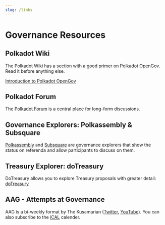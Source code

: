 ```yaml
---
slug: /links
---
```

# Governance Resources

## Polkadot Wiki
The Polkadot Wiki has a section with a good primer on Polkadot OpenGov. Read it before anything else.

[Introduction to Polkadot OpenGov](https://wiki.polkadot.network/docs/learn-polkadot-opengov)

## Polkadot Forum
The [Polkadot Forum](https://forum.polkadot.network/) is a central place for long-form discussions.

## Governance Explorers: Polkassembly & Subsquare
[Polkassembly](https://polkassembly.io/) and [Subsquare](https://www.subsquare.io/) are governance explorers that show the status on referenda and allow participants to discuss on them.

## Treasury Explorer: doTreasury
DoTreasury allows you to explore Treasury proposals with greater detail: [doTreasury](https://www.dotreasury.com/)

## AAG - Attempts at Governance
AAG is a bi-weekly format by The Kusamarian ([Twitter](https://twitter.com/TheKusamarian), [YouTube](https://www.youtube.com/c/JayChrawnna)). You can also subscribe to the [iCAL](https://calendar.google.com/calendar/ical/5bc9ebf4456fdf8f953e8906acb210a1a37740301e05d7e78854101f8988d905%40group.calendar.google.com/public/basic.ics) calender.
